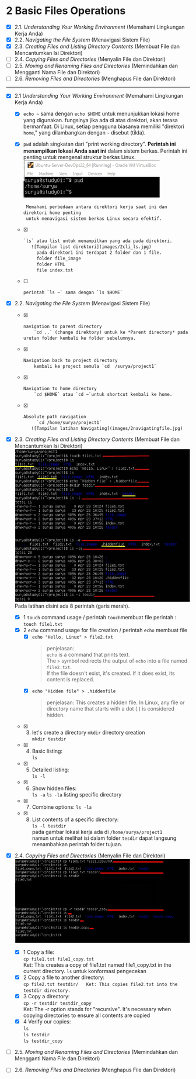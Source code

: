 # 2 Basic Files Operations

- [x] 2.1. *Understanding Your Working Environment* (Memahami Lingkungan Kerja Anda) 
- [x] 2.2. *Navigating the File System* (Menavigasi Sistem File)  
- [x] 2.3. *Creating Files and Listing Directory Contents* (Membuat File dan Mencantumkan Isi Direktori)  
- [ ] 2.4. *Copying Files and Directories* (Menyalin File dan Direktori)  
- [ ] 2.5. *Moving and Renaming Files and Directories* (Memindahkan dan Mengganti Nama File dan Direktori)
- [ ] 2.6. *Removing Files and Directories* (Menghapus File dan Direktori)
<hr>

- [x] 2.1 *Understanding Your Working Environment* (Memahami Lingkungan Kerja Anda)        
     - [x]   `echo ~` sama dengan `echo $HOME` untuk menunjukkan lokasi home yang digunakan. fungsinya jika ada di atas direktori, akan terasa bermanfaat. 
             Di Linux, setiap pengguna biasanya memiliki "direktori `home`," yang dilambangkan dengan `~` disebut (tilda).  
     - [x]   `pwd` adalah singkatan dari "print working directory". __Perintah ini menampilkan lokasi Anda saat ini__ dalam sistem berkas.
              Perintah ini penting untuk mengenal struktur berkas Linux.  
              ![informasi lokasi direktori ](images/2pwd.jpg)    
              
              Memahami perbedaan antara direktori kerja saat ini dan direktori home penting  
              untuk menavigasi sistem berkas Linux secara efektif.
             

     - [x]     `ls` atau list untuk menampilkan yang ada pada direktori.  
              ![Tampilan list direktori](images/2cli_ls.jpg)  
                pada direktori ini terdapat 2 folder dan 1 file.  
                folder file_image  
                folder HTML  
                file index.txt  
     - [ ]     perintah `ls ~` sama dengan `ls $HOME`  
           

        
      
- [x] 2.2. *Navigating the File System* (Menavigasi Sistem File)
     - [x]     navigation to parent directory
               `cd ..` (change direktory) untuk ke *Parent directory* pada urutan folder kembali ke folder sebelumnya.  
     - [x]     Navigation back to project directory   
               kembali ke project semula `cd  /surya/project1`  
     - [x]     Navigation to home directory
               `cd $HOME` atau `cd ~`untuk shortcut kembali ke home.
     - [x]     Absolute path navigation
                `cd /home/surya/project1`          
              ![Tampilan latihan Navigating](images/2navigatingfile.jpg) 
      
- [x] 2.3. *Creating Files and Listing Directory Contents* (Membuat File dan Mencantumkan Isi Direktori)  
              ![Tampilan list direktori](images/2creatingfiles.jpg)  
      Pada latihan disini ada 8 perintah (garis merah).

     - [x] 1   `touch` command usage / perintah `touch`membuat file
               perintah : `touch file1.txt`  
     - [x] 2   `echo` command usage for file creation / perintah `echo` membuat file
          - [x] `echo "Hello, Linux" > file2.txt`  
              >  penjelasan:  
              > `echo` is a command that prints text.    
              > The `>` symbol redirects the output of `echo` into a file named `file2.txt`.  
              > If the file doesn't exist, it's created. If it does exist, its content is replaced.  
          - [x] `echo "Hidden file" > .hiddenfile`    
              >  penjelasan: 
                This creates a hidden file. In Linux, any file or directory name that starts with a dot (.) is considered hidden.  
     - [x] 3.   let's create a directory `mkdir` directory creation  
                `mkdir testdir` 
     - [x] 4.    Basic listing:  
                `ls`
     - [x] 5.    Detailed listing:  
                `ls -l`    
     - [x] 6.    Show hidden files:  
                `ls -a` `ls -la`  listing specific directory
     - [x] 7.    Combine options:
                `ls -la`
     - [x] 8.    List contents of a specific directory:  
                `ls -l testdir`  
               pada gambar lokasi kerja ada di `/home/surya/project1`    
               namun untuk melihat isi dalam folder `tesdir` dapat langsung menambahkan perintah folder tujuan.

- [x] 2.4. *Copying Files and Directories* (Menyalin File dan Direktori)    
              ![Tampilan list direktori](images/2Copy.jpg)

     - [x] 1 Copy a file:  
            `cp file1.txt file1_copy.txt`  
             Ket: This creates a copy of file1.txt named file1_copy.txt in the current directory.
            `ls` untuk konformasi pengecekan  
     - [x] 2 Copy a file to another directory:  
            `cp file2.txt testdir/  
            Ket: This copies file2.txt into the testdir directory.`
     - [x] 3 Copy a directory:  
            `cp -r testdir testdir_copy`  
            Ket: The -r option stands for "recursive". It's necessary when copying directories to ensure all contents are copied
     - [x] 4 Verify our copies:  
            `ls`  
            `ls testdir`  
            `ls testdir_copy`  

- [ ] 2.5. *Moving and Renaming Files and Directories* (Memindahkan dan Mengganti Nama File dan Direktori)

- [ ] 2.6. *Removing Files and Directories* (Menghapus File dan Direktori)





